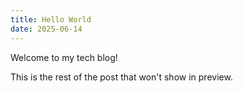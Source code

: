 ```yaml
---
title: Hello World
date: 2025-06-14
---
```


Welcome to my tech blog!

<!--more-->

This is the rest of the post that won't show in preview.


